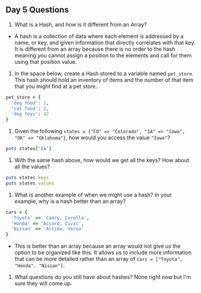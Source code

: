 ## Day 5 Questions

1. What is a Hash, and how is it different from an Array?
* A hash is a collection of data where each element is addressed by a name, or key, and given information that directly correlates with that key. It is different from an array because there is no order to the hash meaning you cannot assign a position to the elements and call for them using that position value.

1. In the space below, create a Hash stored to a variable named `pet_store`.  This hash should hold an inventory of items and the number of that item that you might find at a pet store.
```ruby
pet_store = {
  'dog food': 1,
  'cat food': 2,
  'dog toys': 47
}
```

1. Given the following `states = {"CO" => "Colorado", "IA" => "Iowa", "OK" => "Oklahoma"}`, how would you access the value `"Iowa"`?

```ruby
puts states['IA']
```

1. With the same hash above, how would we get all the keys?  How about all the values?
```ruby
puts states.keys
puts states.values
```

1. What is another example of when we might use a hash?  In your example, why is a hash better than an array?
```ruby
cars = {
  'Toyota' => 'Camry, Corolla',
  'Honda' => 'Accord, Civic',
  'Nissan' => 'Altima, Versa'
}
```
* This is better than an array because an array would not give us the option to be organized like this. It allows us to include more information that can be more detailed rather than an array of `cars = ["Toyota", "Honda", "Nissan"]`.

1. What questions do you still have about hashes?
None right now but I'm sure they will come up.
